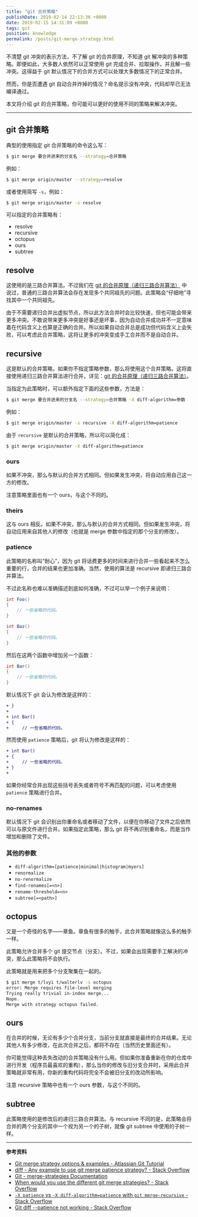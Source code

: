 ```yaml
---
title: "git 合并策略"
publishDate: 2019-02-14 22:13:36 +0800
date: 2019-02-15 14:31:09 +0800
tags: git
position: knowledge
permalink: /posts/git-merge-strategy.html
---
```


不清楚 git 冲突的表示方法，不了解 git 的合并原理，不知道 git 解冲突的多种策略。即便如此，大多数人依然可以正常使用 git 完成合并、拉取操作，并且解一些冲突。这得益于 git 默认情况下的合并方式可以处理大多数情况下的正常合并。

然而，你是否遭遇 git 自动合并炸掉的情况？命名提示没有冲突，代码却早已无法编译通过。

本文将介绍 git 的合并策略，你可能可以更好的使用不同的策略来解决冲突。

---

<div id="toc"></div>

## git 合并策略

典型的使用指定 git 合并策略的命令这么写：

```bash
$ git merge 要合并进来的分支名 --strategy=合并策略
```

例如：

```bash
$ git merge origin/master --strategy=resolve
```

或者使用简写 `-s`，例如：

```bash
$ git merge origin/master -s resolve
```

可以指定的合并策略有：

- resolve
- recursive
- octopus
- ours
- subtree

## resolve

这使用的是三路合并算法。不过我们在 [git 的合并原理（递归三路合并算法）](/post/git-merge-principle) 中说过，普通的三路合并算法会存在发现多个共同祖先的问题。此策略会“仔细地”寻找其中一个共同祖先。

由于不需要递归合并出虚拟节点，所以此方法合并时会比较快速，但也可能会带来更多冲突。不敢说带来更多冲突是好事还是坏事，因为自动合并成功并不一定意味着在代码含义上也算是正确的合并。所以如果自动合并总是成功但代码含义上会失败，可以考虑此合并策略，这将让更多的冲突变成手工合并而不是自动合并。

## recursive

这是默认的合并策略，如果你不指定策略参数，那么将使用这个合并策略。这将直接使用递归三路合并算法进行合并，详见：[git 的合并原理（递归三路合并算法）](/post/git-merge-principle)。

当指定为此策略时，可以额外指定下面的这些参数，方法是：

```bash
$ git merge 要合并进来的分支名 --strategy=合并策略 -X diff-algorithm=参数
```

例如：

```bash
$ git merge origin/master -s recursive -X diff-algorithm=patience
```

由于 `recursive` 是默认的合并策略，所以可以简化成：

```bash
$ git merge origin/master -X diff-algorithm=patience
```

### ours

如果不冲突，那么与默认的合并方式相同。但如果发生冲突，将自动应用自己这一方的修改。

注意策略里面也有一个 ours，与这个不同的。

### theirs

这与 ours 相反。如果不冲突，那么与默认的合并方式相同。但如果发生冲突，将自动应用来自其他人的修改（也就是 merge 参数中指定的那个分支的修改）。

### patience

此策略的名称叫“耐心”，因为 git 将话费更多的时间来进行合并一些看起来不怎么重要的行，合并的结果也更加准确。当然，使用的算法是 recursive 即递归三路合并算法。

不过此名称也难以准确描述到底如何准确，不过可以举一个例子来说明：

```csharp
int Foo()
{
    // 一些省略的代码。
}

int Baz()
{
    // 一些省略的代码。
}
```

然后在这两个函数中增加另一个函数：

```csharp
int Bar()
{
    // 一些省略的代码。
}
```

默认情况下 git 会认为修改是这样的：

```diff
+ }
+
+ int Bar()
+ {
+     // 一些省略的代码。
```

然而使用 `patience` 策略后，git 将认为修改是这样的：

```diff
+ int Bar()
+ {
+     // 一些省略的代码。
+ }
+
```

如果你经常合并出现这些括号丢失或者符号不再匹配的问题，可以考虑使用 `patience` 策略进行合并。

### no-renames

默认情况下 git 会识别出你重命名或者移动了文件，以便在你移动了文件之后依然可以与原文件进行合并。如果指定此策略，那么 git 将不再识别重命名，而是当作增加和删除了文件。

### 其他的参数

- `diff-algorithm=[patience|minimal|histogram|myers]`
- `renormalize`
- `no-renormalize`
- `find-renames[=<n>]`
- `rename-threshold=<n>`
- `subtree[=<path>]`

## octopus

又是一个奇怪的名字——章鱼。章鱼有很多的触手，此合并策略就像这么多的触手一样。

此策略允许合并多个 git 提交节点（分支）。不过，如果会出现需要手工解决的冲突，那么此策略将不会执行。

此策略就是用来把多个分支聚集在一起的。

```bash
$ git merge t/lvyi t/walterlv -s octopus
error: Merge requires file-level merging
Trying really trivial in-index merge...
Nope.
Merge with strategy octopus failed.
```

## ours

在合并的时候，无论有多少个合并分支，当前分支就直接是最终的合并结果。无论其他人有多少修改，在此次合并之后，都将不存在（当然历史里面还有）。

你可能觉得这种丢失改动的合并策略没有什么用。但如果你准备重新在你的仓库中进行开发（程序员最喜欢的重构），那么当你的修改与旧分支合并时，采用此合并策略就非常有用，你新的重构代码将完全不会被旧分支的改动所影响。

注意 recursive 策略中也有一个 ours 参数，与这个不同的。

## subtree

此策略使用的是修改后的递归三路合并算法。与 recursive 不同的是，此策略会将合并的两个分支的其中一个视为另一个的子树，就像 git subtree 中使用的子树一样。

---

**参考资料**

- [Git merge strategy options & examples - Atlassian Git Tutorial](https://www.atlassian.com/git/tutorials/using-branches/merge-strategy)
- [diff - Any example to use git merge patience strategy? - Stack Overflow](https://stackoverflow.com/questions/47146379/any-example-to-use-git-merge-patience-strategy?noredirect=1&lq=1)
- [Git - merge-strategies Documentation](https://git-scm.com/docs/merge-strategies)
- [When would you use the different git merge strategies? - Stack Overflow](https://stackoverflow.com/a/366940/6233938)
- [`-X patience` vs `-X diff-algorithm=patience` with `git merge-recursive` - Stack Overflow](https://stackoverflow.com/a/50359017/6233938)
- [Git diff --patience not working - Stack Overflow](https://stackoverflow.com/q/23870235/6233938)

